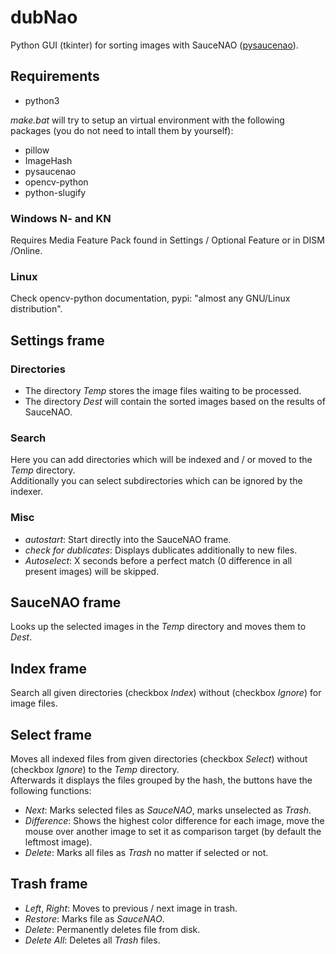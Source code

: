 # dubNao
Python GUI (tkinter) for sorting images with SauceNAO ([pysaucenao](https://github.com/FujiMakoto/pysaucenao)).

## Requirements
* python3

*make.bat* will try to setup an virtual environment with the following packages (you do not need to intall them by yourself):
* pillow
* ImageHash
* pysaucenao
* opencv-python
* python-slugify

### Windows N- and KN
Requires Media Feature Pack found in Settings / Optional Feature or in DISM /Online.

### Linux
Check opencv-python documentation, pypi: "almost any GNU/Linux distribution".

## Settings frame
### Directories
* The directory *Temp* stores the image files waiting to be processed.
* The directory *Dest* will contain the sorted images based on the results of SauceNAO.
### Search
Here you can add directories which will be indexed and / or moved to the *Temp* directory.  
Additionally you can select subdirectories which can be ignored by the indexer.
### Misc
* *autostart*: Start directly into the SauceNAO frame.  
* *check for dublicates*: Displays dublicates additionally to new files.  
* *Autoselect*: X seconds before a perfect match (0 difference in all present images) will be skipped.

## SauceNAO frame
Looks up the selected images in the *Temp* directory and moves them to *Dest*.

## Index frame
Search all given directories (checkbox *Index*) without (checkbox *Ignore*) for image files.

## Select frame
Moves all indexed files from given directories (checkbox *Select*) without (checkbox *Ignore*) to the *Temp* directory.  
Afterwards it displays the files grouped by the hash, the buttons have the following functions:
* *Next*: Marks selected files as *SauceNAO*, marks unselected as *Trash*.
* *Difference*: Shows the highest color difference for each image, move the mouse over another image to set it as comparison target (by default the leftmost image).
* *Delete*: Marks all files as *Trash* no matter if selected or not.

## Trash frame

* *Left*, *Right*: Moves to previous / next image in trash.
* *Restore*: Marks file as *SauceNAO*.
* *Delete*: Permanently deletes file from disk.
* *Delete All*: Deletes all *Trash* files.